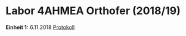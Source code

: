 # Labor 4AHMEA Orthofer (2018/19)  
**Einheit 1:** 6.11.2018 [Protokoll](https://github.com/HTLMechatronics/m15-la1-sx/blob/ortdam14/Protokoll_06112018.md)
